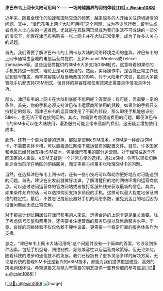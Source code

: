 **津巴布韦上网卡大陆可用吗？——一场跨越国界的网络体验[[TG💪+ @esim1088](https://t.me/s/esim1088)]**

近年来，随着全球化的加速和国际交流的频繁，越来越多的人开始关注跨境通信的问题。其中，“津巴布韦上网卡大陆可用吗”这个问题，成为不少旅行者、留学生或者商务人士心头的一道难题。尤其是在互联网已经成为我们生活不可或缺的一部分的情况下，能否在津巴布韦购买一张上网卡并在大陆正常使用，成为了许多人关心的话题。

首先，我们需要了解津巴布韦的上网卡与大陆的网络环境之间的差异。津巴布韦的上网卡通常由当地的电信运营商提供，比如Econet Wireless或Telecel Zimbabwe等。这些运营商提供的SIM卡大多支持GSM制式，这意味着如果你的手机支持这一制式，理论上是可以使用的。然而，实际操作中，是否能正常工作还受到信号覆盖、频率兼容性以及当地政策的影响。对于大陆用户来说，虽然大多数智能手机都支持GSM制式，但具体的兼容性和使用效果还需要具体情况具体分析。

那么，津巴布韦的上网卡在大陆到底能不能用呢？答案是：有可能，但需要一定的条件。首先，你的手机必须支持津巴布韦运营商所使用的频段。如果你的手机只支持特定的频段，而津巴布韦的运营商使用了不同的频段，那么即使手机能够识别SIM卡，也无法正常连接到网络。其次，你需要考虑漫游费用的问题。即便津巴布韦的SIM卡可以在大陆使用，漫游服务可能会带来高额的费用，这无疑会增加使用成本。

此外，还有一个更为便捷的选择，那就是使用eSIM技术。eSIM是一种虚拟SIM卡，不需要实体卡槽，可以直接通过网络下载运营商的配置文件。目前，许多国家和地区已经开始支持eSIM技术，包括津巴布韦的部分运营商。对于经常往返于不同国家的人来说，eSIM无疑是一个非常方便的选择。通过eSIM，你可以轻松切换到适合当前所在地区的网络服务，而无需担心携带多张物理SIM卡的问题。

当然，在选择津巴布韦上网卡时，还有一些小技巧可以帮助你更好地应对可能遇到的问题。首先，建议在出发前就做好功课，了解清楚目的地的网络环境和运营商信息。可以通过访问运营商的官方网站或者拨打客服热线来获取最新的信息。其次，如果条件允许的话，可以选择购买支持多频段的手机，这样可以最大程度地保证网络的稳定性。最后，不要忘记提前设置好手机的网络参数，避免到达目的地后因为设置问题而无法正常使用。

对于那些计划长期居住在津巴布韦的人来说，选择合适的上网卡更是至关重要。除了考虑信号质量和费用外，还需要关注运营商的服务质量以及售后服务水平。毕竟，良好的网络体验不仅仅依赖于硬件设备，更需要一个稳定可靠的服务体系作为支撑。

总之，“津巴布韦上网卡大陆可用吗”这个问题并没有一个简单的答案。它涉及到多种因素，包括手机型号、网络制式、频段兼容性以及运营商政策等。但无论如何，随着科技的进步和通信技术的发展，我们已经拥有了更多灵活多样的解决方案，无论是传统的物理SIM卡还是新兴的eSIM技术，都能为我们提供更加便捷、高效的跨境网络体验。希望这篇文章能为有需要的朋友提供一些有价值的参考信息[[TG💪+ @esim1088](https://t.me/s/esim1088)]！

[[TG💪+ @esim1088](https://t.me/s/esim1088) ![Image](https://i.postimg.cc/4NQfJmqS/Snipaste-2025-05-13-00-14-12.png)]